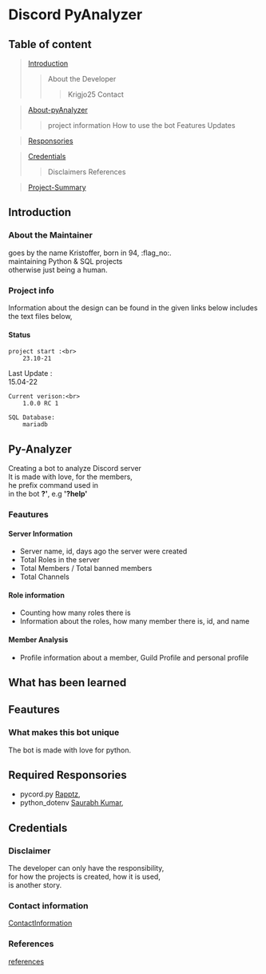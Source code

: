# Discord PyAnalyzer

## Table of content

> [Introduction](#Introduction)
>> About the Developer
>>> Krigjo25
>>> Contact

> [About-pyAnalyzer](#About-pyAnalyzer)
>> project information 
>> How to use the bot
>> Features
>> Updates

> [Responsories](#Responsories)

> [Credentials](#Credentials)
>> Disclaimers
>> References

> [Project-Summary](#project-Summary)


## Introduction

### About the Maintainer

goes by the name Kristoffer, born in 94, :flag_no:.<br>
maintaining Python & SQL projects<br>
otherwise just being a human.

### Project info

Information about the design can be found in the given links below
includes the text files below,

#### Status

    project start :<br>
        23.10-21

   Last Update :<br>
        15.04-22

    Current verison:<br>
        1.0.0 RC 1

    SQL Database:
        mariadb
## Py-Analyzer

Creating a bot to analyze Discord server<br> 
It is made with love, for the members, <br>
he prefix command used in<br>
in the bot  **?'**, e.g **'?help'**

### Feautures

#### Server Information

*   Server name, id, days ago the server were created
*   Total Roles in the server
*   Total Members / Total banned members
*   Total Channels

####    Role information

*   Counting how many roles there is
*   Information about the roles, how many member there is, id, and name

####    Member Analysis

*   Profile information about a member, Guild Profile and personal profile

## What has been learned


## Feautures



### What makes this bot unique

The bot is made with love for python.

## Required Responsories

- pycord.py [Rapptz](https://github.com/Rapptz/discord.py),  <br>
- python_dotenv [Saurabh Kumar](https://github.com/motdotla/dotenv),<br>


 

## Credentials

### Disclaimer

The developer can only have the responsibility,<br>
for how the projects is created, how it is used,<br>
is another story.

### Contact information

[ContactInformation](https://github.com/krigjo25/Discord/blob/main/krigjo25/read-me.md)

### References

[references](https://github.com/krigjo25/Discord/blob/main/krigjo25/read-me.md)

